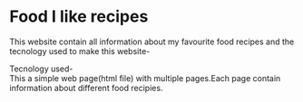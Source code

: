 # Food I like recipes
This website contain all information about my favourite food recipes and the tecnology used to make this website- 

Tecnology used-<br/>
This a simple web page(html file) with multiple pages.Each page contain
information about different food recipies.

